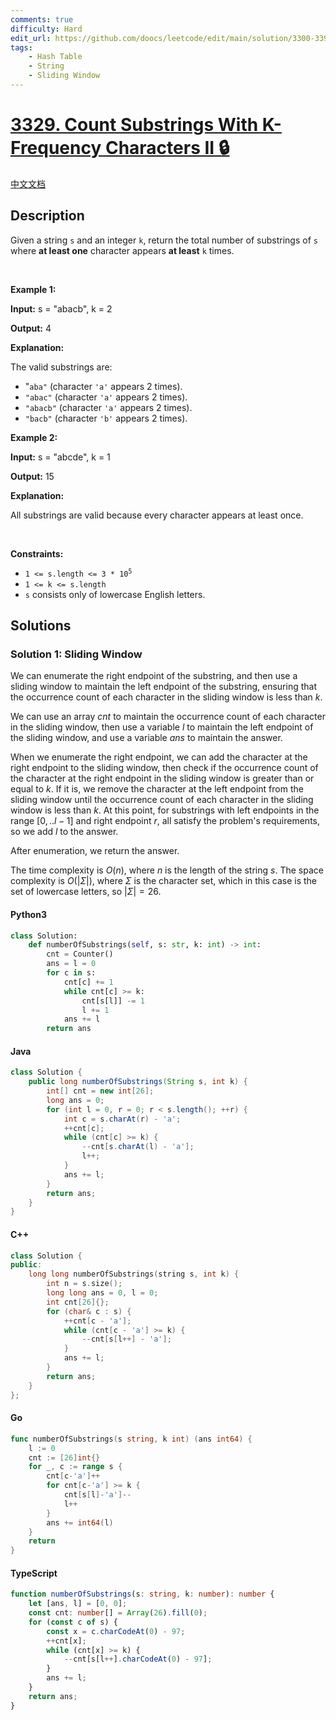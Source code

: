 ```yaml
---
comments: true
difficulty: Hard
edit_url: https://github.com/doocs/leetcode/edit/main/solution/3300-3399/3329.Count%20Substrings%20With%20K-Frequency%20Characters%20II/README_EN.md
tags:
    - Hash Table
    - String
    - Sliding Window
---
```


<!-- problem:start -->

# [3329. Count Substrings With K-Frequency Characters II 🔒](https://leetcode.com/problems/count-substrings-with-k-frequency-characters-ii)

[中文文档](/solution/3300-3399/3329.Count%20Substrings%20With%20K-Frequency%20Characters%20II/README.md)

## Description

<!-- description:start -->

<p>Given a string <code>s</code> and an integer <code>k</code>, return the total number of <span data-keyword="substring-nonempty">substrings</span> of <code>s</code> where <strong>at least one</strong> character appears <strong>at least</strong> <code>k</code> times.</p>

<p>&nbsp;</p>
<p><strong class="example">Example 1:</strong></p>

<div class="example-block">
<p><strong>Input:</strong> <span class="example-io">s = &quot;abacb&quot;, k = 2</span></p>

<p><strong>Output:</strong> <span class="example-io">4</span></p>

<p><strong>Explanation:</strong></p>

<p>The valid substrings are:</p>

<ul>
	<li>&quot;<code>aba&quot;</code> (character <code>&#39;a&#39;</code> appears 2 times).</li>
	<li><code>&quot;abac&quot;</code> (character <code>&#39;a&#39;</code> appears 2 times).</li>
	<li><code>&quot;abacb&quot;</code> (character <code>&#39;a&#39;</code> appears 2 times).</li>
	<li><code>&quot;bacb&quot;</code> (character <code>&#39;b&#39;</code> appears 2 times).</li>
</ul>
</div>

<p><strong class="example">Example 2:</strong></p>

<div class="example-block">
<p><strong>Input:</strong> <span class="example-io">s = &quot;abcde&quot;, k = 1</span></p>

<p><strong>Output:</strong> <span class="example-io">15</span></p>

<p><strong>Explanation:</strong></p>

<p>All substrings are valid because every character appears at least once.</p>
</div>

<p>&nbsp;</p>
<p><strong>Constraints:</strong></p>

<ul>
	<li><code>1 &lt;= s.length &lt;= 3 * 10<sup>5</sup></code></li>
	<li><code>1 &lt;= k &lt;= s.length</code></li>
	<li><code>s</code> consists only of lowercase English letters.</li>
</ul>

<!-- description:end -->

## Solutions

<!-- solution:start -->

### Solution 1: Sliding Window

We can enumerate the right endpoint of the substring, and then use a sliding window to maintain the left endpoint of the substring, ensuring that the occurrence count of each character in the sliding window is less than $k$.

We can use an array $\textit{cnt}$ to maintain the occurrence count of each character in the sliding window, then use a variable $\textit{l}$ to maintain the left endpoint of the sliding window, and use a variable $\textit{ans}$ to maintain the answer.

When we enumerate the right endpoint, we can add the character at the right endpoint to the sliding window, then check if the occurrence count of the character at the right endpoint in the sliding window is greater than or equal to $k$. If it is, we remove the character at the left endpoint from the sliding window until the occurrence count of each character in the sliding window is less than $k$. At this point, for substrings with left endpoints in the range $[0, ..l - 1]$ and right endpoint $r$, all satisfy the problem's requirements, so we add $l$ to the answer.

After enumeration, we return the answer.

The time complexity is $O(n)$, where $n$ is the length of the string $s$. The space complexity is $O(|\Sigma|)$, where $\Sigma$ is the character set, which in this case is the set of lowercase letters, so $|\Sigma| = 26$.

<!-- tabs:start -->

#### Python3

```python
class Solution:
    def numberOfSubstrings(self, s: str, k: int) -> int:
        cnt = Counter()
        ans = l = 0
        for c in s:
            cnt[c] += 1
            while cnt[c] >= k:
                cnt[s[l]] -= 1
                l += 1
            ans += l
        return ans
```

#### Java

```java
class Solution {
    public long numberOfSubstrings(String s, int k) {
        int[] cnt = new int[26];
        long ans = 0;
        for (int l = 0, r = 0; r < s.length(); ++r) {
            int c = s.charAt(r) - 'a';
            ++cnt[c];
            while (cnt[c] >= k) {
                --cnt[s.charAt(l) - 'a'];
                l++;
            }
            ans += l;
        }
        return ans;
    }
}
```

#### C++

```cpp
class Solution {
public:
    long long numberOfSubstrings(string s, int k) {
        int n = s.size();
        long long ans = 0, l = 0;
        int cnt[26]{};
        for (char& c : s) {
            ++cnt[c - 'a'];
            while (cnt[c - 'a'] >= k) {
                --cnt[s[l++] - 'a'];
            }
            ans += l;
        }
        return ans;
    }
};
```

#### Go

```go
func numberOfSubstrings(s string, k int) (ans int64) {
	l := 0
	cnt := [26]int{}
	for _, c := range s {
		cnt[c-'a']++
		for cnt[c-'a'] >= k {
			cnt[s[l]-'a']--
			l++
		}
		ans += int64(l)
	}
	return
}
```

#### TypeScript

```ts
function numberOfSubstrings(s: string, k: number): number {
    let [ans, l] = [0, 0];
    const cnt: number[] = Array(26).fill(0);
    for (const c of s) {
        const x = c.charCodeAt(0) - 97;
        ++cnt[x];
        while (cnt[x] >= k) {
            --cnt[s[l++].charCodeAt(0) - 97];
        }
        ans += l;
    }
    return ans;
}
```

<!-- tabs:end -->

<!-- solution:end -->

<!-- problem:end -->

